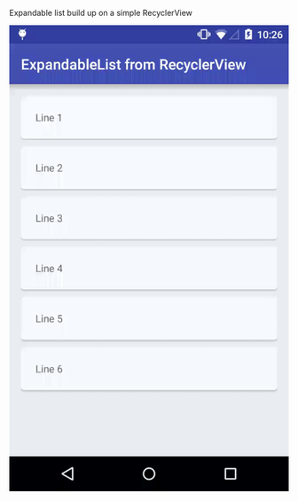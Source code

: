 Expandable list build up on a simple RecyclerView

![Video](video_readme.gif "Expandable list build up on a simple RecyclerView")
